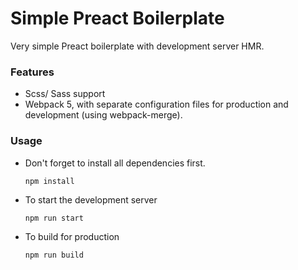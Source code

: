 # Simple Preact Boilerplate

Very simple Preact boilerplate with development server HMR.

### Features
- Scss/ Sass support
- Webpack 5, with separate configuration files for production and development (using webpack-merge).

### Usage
- Don't forget to install all dependencies first.
    
  `npm install`

- To start the development server

  `npm run start`
    
- To build for production

  `npm run build`








